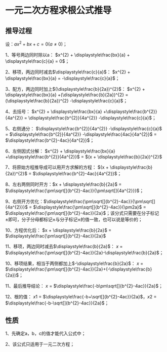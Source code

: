 # 一元二次方程求根公式推导

## 推导过程
设：$ax^{2} + bx + c = 0(a\ne0)$；

1、等号两边同时除以a：
$x^{2} + \displaystyle\frac{bx}{a} + \displaystyle\frac{c}{a} = 0$；

2、移项，两边同时减去$\displaystyle\frac{c}{a}$：
$x^{2} + \displaystyle\frac{bx}{a} = -\displaystyle\frac{c}{a}$；

3、配方，两边同时加上$(\displaystyle\frac{b}{2a})^{2}$：
$x^{2} + \displaystyle\frac{bx}{a} +(\displaystyle\frac{b}{2a})^{2} = (\displaystyle\frac{b}{2a})^{2} -\displaystyle\frac{c}{a}$；

4、去括号：
$x^{2} + \displaystyle\frac{bx}{a} +\displaystyle\frac{b^{2}}{4a^{2}} = \displaystyle\frac{b^{2}}{4a^{2}} -\displaystyle\frac{c}{a}$；

5、右侧通分：
$\displaystyle\frac{b^{2}}{4a^{2}} -\displaystyle\frac{c}{a}$ = $\displaystyle\frac{b^{2}}{4a^{2}} -\displaystyle\frac{4ac}{4a^{2}}$ = $\displaystyle\frac{b^{2}-4ac}{4a^{2}}$；

6、左侧因式分解：
$x^{2} + \displaystyle\frac{bx}{a} +\displaystyle\frac{b^{2}}{4a^{2}}$ = $(x + \displaystyle\frac{b}{2a})^{2}$

7、将原始方程推导成可以用开方求解的方程：
$(x + \displaystyle\frac{b}{2a})^{2}$ = $\displaystyle\frac{b^{2}-4ac}{4a^{2}}$；

8、左右两侧同时开方：$x + \displaystyle\frac{b}{2a}$ = $\displaystyle\frac{\pm\sqrt[]{b^{2}-4ac}}{\pm\sqrt[]{4a^{2}}}$；

9、右侧开方优化：$\displaystyle\frac{\pm\sqrt[]{b^{2}-4ac}}{\pm\sqrt[]{4a^{2}}}$ = $\displaystyle\frac{\pm\sqrt[]{b^{2}-4ac}}{\pm2a}$ = $\displaystyle\frac{\pm\sqrt[]{b^{2}-4ac}}{2a}$；该分式只需要在分子标记$\pm$即可，分子分母都标记$\pm$与分子标记$\pm$的值一致，也可以说是等价的；

10、方程优化后：
$x + \displaystyle\frac{b}{2a}$ = $\displaystyle\frac{\pm\sqrt[]{b^{2}-4ac}}{2a}$

11、移项，两边同时减去$\displaystyle\frac{b}{2a}$：
$x$ = $\displaystyle\frac{\pm\sqrt[]{b^{2}-4ac}}{2a}-\displaystyle\frac{b}{2a}$；

10、移项结果，相当于两侧都加上$-\displaystyle\frac{b}{2a}$：
$x$ = $\displaystyle\frac{\pm\sqrt[]{b^{2}-4ac}}{2a}+(-\displaystyle\frac{b}{2a})$；

11、最后推导结论：
$x$ = $\displaystyle\frac{-b\pm\sqrt[]{b^{2}-4ac}}{2a}$；

12、根的值：
$x1$ = $\displaystyle\frac{-b+\sqrt[]{b^{2}-4ac}}{2a}$，$x2$ = $\displaystyle\frac{-b-\sqrt[]{b^{2}-4ac}}{2a}$；

## 性质
1、先确定a，b，c的值才能代入公式中；

2、该公式只适用于一元二次方程；
